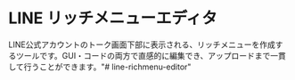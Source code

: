 # LINE リッチメニューエディタ

LINE公式アカウントのトーク画面下部に表示される、リッチメニューを作成するツールです。GUI・コードの両方で直感的に編集でき、アップロードまで一貫して行うことができます。"# line-richmenu-editor" 
